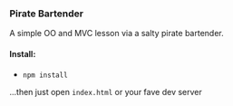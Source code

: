 ### Pirate Bartender

A simple OO and MVC lesson via a salty pirate bartender.

#### Install:

* `npm install`

...then just open `index.html` or your fave dev server
